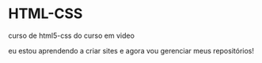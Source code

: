 # HTML-CSS
 curso de html5-css do curso em video

 eu estou aprendendo a criar sites e agora vou gerenciar meus repositórios!
